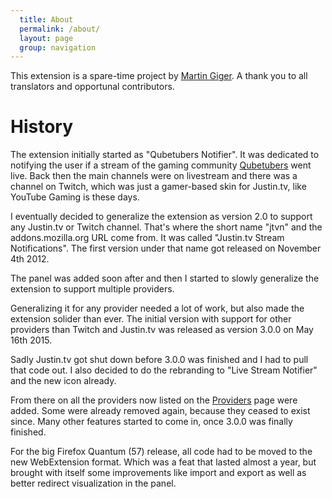 ```yaml
---
  title: About
  permalink: /about/
  layout: page
  group: navigation
---
```

This extension is a spare-time project by [Martin Giger](http://humanoids.be).
A thank you to all translators and opportunal contributors.

# History
The extension initially started as "Qubetubers Notifier". It was dedicated to
notifying the user if a stream of the gaming community [Qubetubers](http://qubetubers.com)
went live. Back then the main channels were on livestream and there was a
channel on Twitch, which was just a gamer-based skin for Justin.tv, like YouTube
Gaming is these days.

I eventually decided to generalize the extension as version 2.0 to support any
Justin.tv or Twitch channel. That's where the short name "jtvn" and the
addons.mozilla.org URL come from. It was called "Justin.tv Stream Notifications".
The first version under that name got released on November 4th 2012.

The panel was added soon after and then I started to slowly generalize the
extension to support multiple providers.

Generalizing it for any provider needed a lot of work, but also made the
extension solider than ever. The initial version with support for other providers
than Twitch and Justin.tv was released as version 3.0.0 on May 16th 2015.

Sadly Justin.tv got shut down before 3.0.0 was finished and I had to pull that
code out. I also decided to do the rebranding to "Live Stream Notifier" and the
new icon already.

From there on all the providers now listed on the [Providers](/providers) page
were added. Some were already removed again, because they ceased to exist since.
Many other features started to come in, once 3.0.0 was finally finished.

For the big Firefox Quantum (57) release, all code had to be moved to the new
WebExtension format. Which was a feat that lasted almost a year, but brought
with itself some improvements like import and export as well as better redirect
visualization in the panel.
